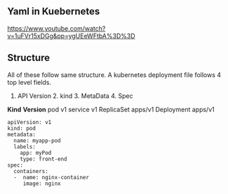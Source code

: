## Yaml in Kuebernetes 

https://www.youtube.com/watch?v=1uFVr15xDGg&pp=ygUEeWFtbA%3D%3D


## Structure

All of these follow same structure. A kubernetes deployment file follows 4 top level fields.

1. API Version 2. kind 3. MetaData 4. Spec

**Kind**   **Version**
pod            v1
service        v1
ReplicaSet     apps/v1
Deployment     apps/v1

```
apiVersion: v1
kind: pod
metadata:
  name: myapp-pod
  labels:
    app: myPod
    type: front-end
spec:
  containers:
  -  name: nginx-container
     image: nginx
```
